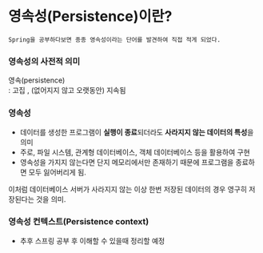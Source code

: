 # 영속성(Persistence)이란?
```
Spring을 공부하다보면 종종 영속성이라는 단어를 발견하여 직접 적게 되었다.
```

### 영속성의 사전적 의미
영속(persistence)   
: 고집 , (없어지지 않고 오랫동안) 지속됨

### 영속성
- 데이터를 생성한 프로그램이 **실행이 종료**되더라도 **사라지지 않는 데이터의 특성**을 의미
- 주로, 파일 시스템, 관계형 데이터베이스, 객체 데이터베이스 등을 활용하여 구현
- 영속성을 가지지 않는다면 단지 메모리에서만 존재하기 때문에 프로그램을 종료하면 모두 잃어버리게 됨.

이처럼 데이터베이스 서버가 사라지지 않는 이상 한번 저장된 데이터의 경우 영구히 저장된다는 것을 의미.

### 영속성 컨텍스트(Persistence context)

+ 추후 스프링 공부 후 이해할 수 있을때 정리할 예정